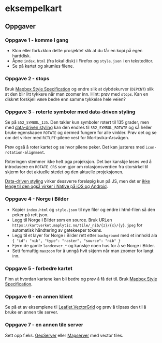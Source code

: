 # eksempelkart

## Oppgaver

### Oppgave 1 - komme i gang

* Klon eller fork+klon dette prosjektet slik at du får en kopi på egen harddisk.
* Åpne `index.html` (fra lokal disk) i Firefox og `style.json` i en teksteditor.
* Se på kartet og skumles filene.

### Oppgave 2 - stops

Bruk [Mapbox Style Specification](https://www.mapbox.com/mapbox-gl-style-spec/) og endre slik at dybdekurver (`DEPCNT`) slik at den blir litt tykkere når man zoomer inn. Hint: prøv med `stops`. Kan en diskret forskjell være bedre enn samme tykkelse hele veien?

### Oppgave 3 - roterte symboler med data-driven styling

Se på `S52_SYMBOL_135`. Den takler kun symboler rotert til 135 grader, men med [data-driven styling](https://www.mapbox.com/help/gl-dds-ref/) kan den endres til `S52_SYMBOL_ROTATE` og så heller bruke egenskapen `ROTATE` og dermed fungere for alle vinkler. Prøv det og se om det virker med `RCTLPT`-pilene vest for Mortavika-Arsvågen.

Prøv også å roter kartet og se hvor pilene peker. Det kan justeres med `icon-rotation-alignment`.

Roteringen stemmer ikke helt pga projeksjon. Det bør kanskje løses ved å introdusere en `ROTATE_CRS` som gjør om rotasjonsverdien fra storsirkel til skjerm for det aktuelle stedet og den aktuelle projeksjonen.

[Data-driven styling](https://www.mapbox.com/help/gl-dds-ref/) virker dessverre foreløpig kun på JS, men det er [ikke lenge til den også virker i Native på iOS og Android](https://github.com/mapbox/mapbox-gl-native/pull/7372).

### Oppgave 4 - Norge i Bilder

* Kopier `index.html` og `style.json` til nye filer og endre i html-filen så den peker på rett json.
* Legg til Norge i Bilder som en source. Bruk URLen `https://kartverket.maplytic.no/tile/_nib/{z}/{x}/{y}.jpeg` for automatisk håndtering av gatekeeper tokens.
* Legg til et layer for Norge i Bilder rett etter `background` med et innhold ala `{ "id": "nib", "type": "raster", "source": "nib" }`
* Fjern de gamle `landcover_*` og kanskje noen hus for å se Norge i Bilder.
* Sett fornuftig `maxzoom` for å unngå hvit skjerm når man zoomer for langt inn.

### Oppgave 5 - forbedre kartet

Finn ut hvordan kartene kan bli bedre og prøv å få det til. Bruk [Mapbox Style Specification](https://www.mapbox.com/mapbox-gl-style-spec/).

### Oppgave 6 - en annen klient

Se på et av eksemplene til [Leaflet.VectorGrid](https://github.com/Leaflet/Leaflet.VectorGrid) og prøv å tilpass den til å bruke 
en annen tile server.

### Oppgave 7 - en annen tile server

Sett opp f.eks. [GeoServer](http://docs.geoserver.org/latest/en/user/extensions/vectortiles/tutorial.html) eller [Mapserver](https://github.com/mapserver/mapserver/pull/5376) med vector tiles.
